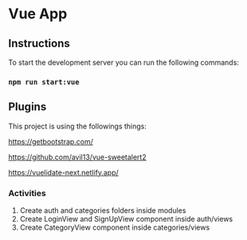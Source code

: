 # Vue App

## Instructions

To start the development server you can run the following commands:

### `npm run start:vue`

## Plugins

This project is using the followings things:

https://getbootstrap.com/

https://github.com/avil13/vue-sweetalert2

https://vuelidate-next.netlify.app/

### Activities

1. Create auth and categories folders inside modules
2. Create LoginView and SignUpView component inside auth/views
3. Create CategoryView component inside categories/views
